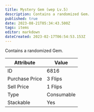 ```yaml
---
title: Mystery Gem (wep Lv.5)
description: Contains a randomized Gem.
published: true
date: 2023-08-21T05:34:43.500Z
tags: items
editor: markdown
dateCreated: 2023-02-17T06:54:53.153Z
---
```


Contains a randomized Gem.

|Attribute|Value|
|-|-|
|ID|6816|
|Purchase Price|3 Flips|
|Sell Price|1 Flips|
|Type|Consumable|
|Stackable|Yes|

